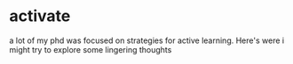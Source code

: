 # activate
a lot of my phd was focused on strategies for active learning. Here's were i might try to explore some lingering thoughts
